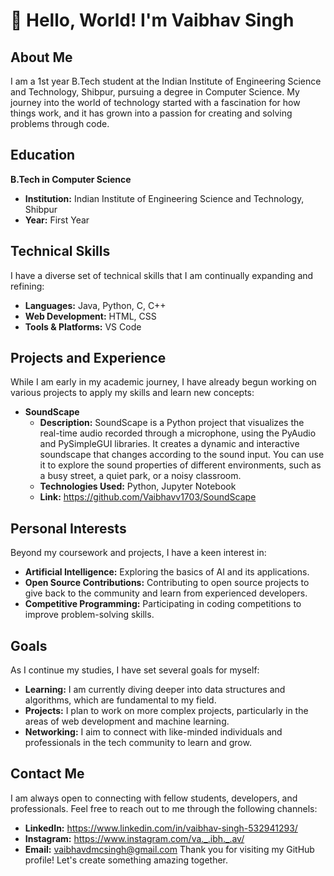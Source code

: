 # 👋 Hello, World! I'm Vaibhav Singh

## About Me

I am a 1st year B.Tech student at the Indian Institute of Engineering Science and Technology, Shibpur, pursuing a degree in Computer Science. My journey into the world of technology started with a fascination for how things work, and it has grown into a passion for creating and solving problems through code.

## Education

**B.Tech in Computer Science**
- **Institution:** Indian Institute of Engineering Science and Technology, Shibpur
- **Year:** First Year

## Technical Skills

I have a diverse set of technical skills that I am continually expanding and refining:

- **Languages:** Java, Python, C, C++
- **Web Development:** HTML, CSS
- **Tools & Platforms:** VS Code

## Projects and Experience

While I am early in my academic journey, I have already begun working on various projects to apply my skills and learn new concepts:

- **SoundScape**
  - **Description:** SoundScape is a Python project that visualizes the real-time audio recorded through a microphone, using the PyAudio and PySimpleGUI libraries. It creates a dynamic and interactive soundscape that changes according to the sound input. You can use it to explore the sound properties of different environments, such as a busy street, a quiet park, or a noisy classroom.
  - **Technologies Used:** Python, Jupyter Notebook
  - **Link:** https://github.com/Vaibhavv1703/SoundScape


## Personal Interests

Beyond my coursework and projects, I have a keen interest in:

- **Artificial Intelligence:** Exploring the basics of AI and its applications.
- **Open Source Contributions:** Contributing to open source projects to give back to the community and learn from experienced developers.
- **Competitive Programming:** Participating in coding competitions to improve problem-solving skills.

## Goals

As I continue my studies, I have set several goals for myself:

- **Learning:** I am currently diving deeper into data structures and algorithms, which are fundamental to my field.
- **Projects:** I plan to work on more complex projects, particularly in the areas of web development and machine learning.
- **Networking:** I aim to connect with like-minded individuals and professionals in the tech community to learn and grow.

## Contact Me

I am always open to connecting with fellow students, developers, and professionals. Feel free to reach out to me through the following channels:

- **LinkedIn:** https://www.linkedin.com/in/vaibhav-singh-532941293/
- **Instagram:** https://www.instagram.com/va._.ibh._.av/
- **Email:** vaibhavdmcsingh@gmail.com
Thank you for visiting my GitHub profile! Let's create something amazing together.

